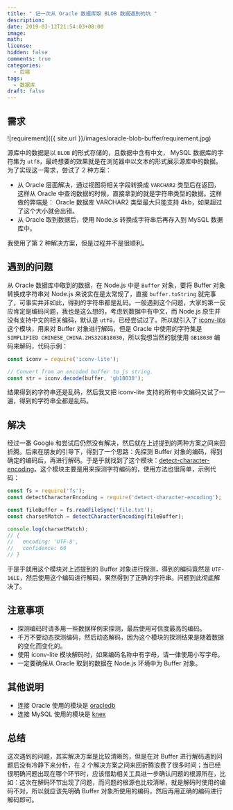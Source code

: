 ```yaml
---
title: " 记一次从 Oracle 数据库取 BLOB 数据遇到的坑 "
description: 
date: 2019-03-12T21:54:03+08:00
image: 
math: 
license: 
hidden: false
comments: true
categories:
  - 后端
tags:
  - 数据库
draft: false
---
```


## 需求

![requirement]({{ site.url }}/images/oracle-blob-buffer/requirement.jpg)

源库中的数据是以 `BLOB` 的形式存储的，且数据中含有中文， MySQL 数据库的字符集为 `utf8`，最终想要的效果就是在浏览器中以文本的形式展示源库中的数据。为了实现这一需求，尝试了 2 种方案：

* 从 Oracle 层面解决，通过视图将相关字段转换成 `VARCHAR2` 类型后在返回，这样从 Oracle 中查询数据的时候，直接拿到的就是字符串类型的数据。这样做的弊端是： Oracle 数据库 VARCHAR2 类型最大只能支持 4kb，如果超过了这个大小就会出错。
* 从 Oracle 取到数据后，使用 Node.js 转换成字符串后再存入到 MySQL 数据库中。

我使用了第 2 种解决方案，但是过程并不是很顺利。

## 遇到的问题

从 Oracle 数据库中取到的数据，在 Node.js 中是 `Buffer` 对象，要将 Buffer 对象转换成字符串对 Node.js 来说实在是太常规了，直接 `buffer.toString` 就完事了，可事实并非如此，得到的字符串都是乱码。一般遇到这个问题，大家的第一反应肯定是编码问题，我也是这么想的，考虑到数据中有中文，而 Node.js 原生并没有支持中文的相关编码，默认是 `utf8`，已经尝试过了。所以就引入了 [iconv-lite](https://github.com/ashtuchkin/iconv-lite) 这个模块，用来对 Buffer 对象进行解码，但是 Oracle 中使用的字符集是 `SIMPLIFIED CHINESE_CHINA.ZHS32GB18030`，所以我想当然的就使用 `GB18030` 编码来解码，代码示例：

```js
const iconv = require('iconv-lite');

// Convert from an encoded buffer to js string.
const str = iconv.decode(buffer, 'gb18030');
```

结果得到的字符串还是乱码，然后我又把 iconv-lite 支持的所有中文编码又试了一遍，得到的字符串全都是乱码。

## 解决

经过一番 Google 和尝试后仍然没有解决，然后就在上述提到的两种方案之间来回折腾。后来在朋友的引导下，得到了一个思路：先探测 Buffer 对象的编码，得到确定的编码后，再进行解码。于是乎就找到了这个模块：[detect-character-encoding](https://github.com/sonicdoe/detect-character-encoding)。这个模块主要是用来探测字符编码的，使用方法也很简单，示例代码：

```js
const fs = require('fs');
const detectCharacterEncoding = require('detect-character-encoding');

const fileBuffer = fs.readFileSync('file.txt');
const charsetMatch = detectCharacterEncoding(fileBuffer);

console.log(charsetMatch);
// {
//   encoding: 'UTF-8',
//   confidence: 60
// }
```

于是乎就用这个模块对上述提到的 Buffer 对象进行探测，得到的编码竟然是 `UTF-16LE`，然后使用这个编码进行解码，果然得到了正确的字符串。问题到此彻底解决了。

## 注意事项

* 探测编码时请多用一些数据样例来探测，最后使用可信度最高的编码。
* 千万不要动态探测编码，然后动态解码，因为这个模块的探测结果是随着数据的变化而变化的。
* 使用 iconv-lite 模块解码时，如果编码名称中有字母，请一律使用小写字母。
* 一定要确保从 Oracle 取到的数据在 Node.js 环境中为 Buffer 对象。

## 其他说明

* 连接 Oracle 使用的模块是 [oracledb](https://github.com/oracle/node-oracledb)
* 连接 MySQL 使用的模块是 [knex](https://github.com/tgriesser/knex)

## 总结

这次遇到的问题，其实解决方案是比较清晰的，但是在对 Buffer 进行解码遇到问题后没有冷静下来分析，在 2 个解决方案之间来回折腾浪费了很多时间；当已经很明确问题出现在哪个环节时，应该借助相关工具进一步确认问题的根源所在，比如：这次在解码环节出现了问题，而问题的根源也比较清晰，就是解码时使用的编码不对，所以就应该先明确 Buffer 对象所使用的编码，然后再用正确的编码进行解码即可。
